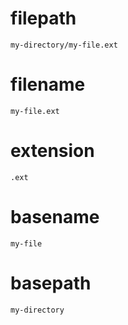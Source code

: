 
# filepath

`my-directory/my-file.ext`

# filename

`my-file.ext`

# extension

`.ext`

# basename
`my-file`

# basepath

`my-directory`
